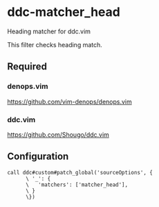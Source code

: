 # ddc-matcher_head

Heading matcher for ddc.vim

This filter checks heading match.

## Required

### denops.vim

<https://github.com/vim-denops/denops.vim>

### ddc.vim

<https://github.com/Shougo/ddc.vim>

## Configuration

```vim
call ddc#custom#patch_global('sourceOptions', {
      \ '_': {
      \   'matchers': ['matcher_head'],
      \ }
      \})
```

